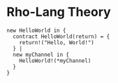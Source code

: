 # Rho-Lang Theory

```
new HelloWorld in {
  contract HelloWorld(return) = {
    return!("Hello, World!")
  } |
  new myChannel in {
    HelloWorld!(*myChannel)
  }
}
```
